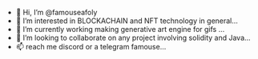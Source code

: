 - 👋 Hi, I’m @famouseafoly
- 👀 I’m interested in BLOCKACHAIN and NFT technology in general...
- 🌱 I’m currently working making generative art engine for gifs ...
- 💞️ I’m looking to collaborate on any project involving solidity and Java...
- 📫 reach me discord or a telegram famouse...

<!---
famouseafoly/famouseafoly is a ✨ special ✨ repository because its `README.md` (this file) appears on your GitHub profile.
You can click the Preview link to take a look at your changes.
--->
